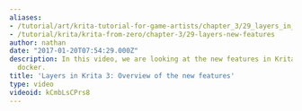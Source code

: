 ```yaml
---
aliases:
- /tutorial/art/krita-tutorial-for-game-artists/chapter_3/29_layers_in_krita_3_overview_of_the_new_features
- /tutorial/krita/krita-from-zero/chapter-3/29-layers-new-features
author: nathan
date: "2017-01-20T07:54:29.000Z"
description: In this video, we are looking at the new features in Krita 3’s layers
  docker.
title: 'Layers in Krita 3: Overview of the new features'
type: video
videoid: kCmbLsCPrs8
---
```

